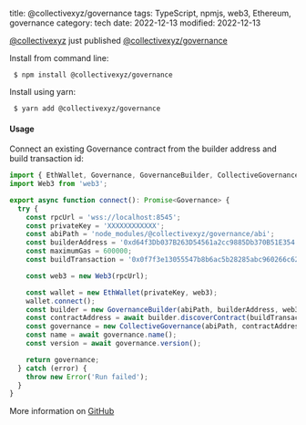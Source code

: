 title: @collectivexyz/governance
tags: TypeScript, npmjs, web3, Ethereum, governance
category: tech
date: 2022-12-13
modified: 2022-12-13

[@collectivexyz](https://collective.xyz) just published [@collectivexyz/governance](https://github.com/collectivexyz/governance/pkgs/npm/governance)

Install from command line:

```
 $ npm install @collectivexyz/governance
```

Install using yarn:

```
 $ yarn add @collectivexyz/governance
```

#### Usage

Connect an existing Governance contract from the builder address and build transaction id:

```ts
import { EthWallet, Governance, GovernanceBuilder, CollectiveGovernance } from '@collectivexyz/governance';
import Web3 from 'web3';

export async function connect(): Promise<Governance> {
  try {
    const rpcUrl = 'wss://localhost:8545';
    const privateKey = 'XXXXXXXXXXXX';
    const abiPath = 'node_modules/@collectivexyz/governance/abi';
    const builderAddress = '0xd64f3Db037B263D54561a2cc9885Db370B51E354';
    const maximumGas = 600000;
    const buildTransaction = '0x0f7f3e13055547b8b6ac5b28285abc960266c6297094ab451ca9de318cbf5906';

    const web3 = new Web3(rpcUrl);

    const wallet = new EthWallet(privateKey, web3);
    wallet.connect();
    const builder = new GovernanceBuilder(abiPath, builderAddress, web3, wallet, maximumGas);
    const contractAddress = await builder.discoverContract(buildTransaction);
    const governance = new CollectiveGovernance(abiPath, contractAddress.governanceAddress, web3, wallet, maximumGas);
    const name = await governance.name();
    const version = await governance.version();

    return governance;
  } catch (error) {
    throw new Error('Run failed');
  }
}
```

More information on [GitHub](https://github.com/collectivexyz/governance)
